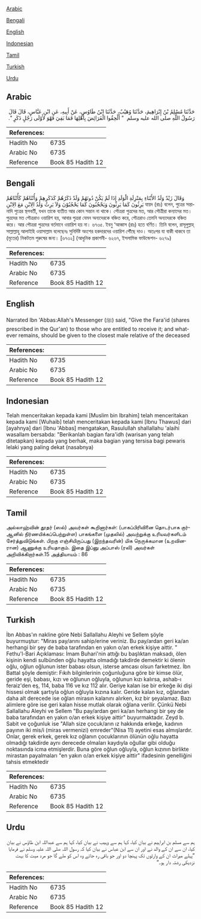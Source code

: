 [Arabic](#arabic)

[Bengali](#bengali)

[English](#english)

[Indonesian](#indonesian)

[Tamil](#tamil)

[Turkish](#turkish)

[Urdu](#urdu)

## Arabic


<div dir="rtl" lang="ar" style={{fontSize:'larger',backgroundColor:'#f8f9fa',padding:20}}>
حَدَّثَنَا مُسْلِمُ بْنُ إِبْرَاهِيمَ، حَدَّثَنَا وُهَيْبٌ، حَدَّثَنَا ابْنُ طَاوُسٍ، عَنْ أَبِيهِ، عَنِ ابْنِ عَبَّاسٍ، قَالَ قَالَ رَسُولُ اللَّهِ صلى الله عليه وسلم ‏ "‏ أَلْحِقُوا الْفَرَائِضَ بِأَهْلِهَا فَمَا بَقِيَ فَهْوَ لأَوْلَى رَجُلٍ ذَكَرٍ ‏"‏‏.‏
</div>
<div style={{backgroundColor:'#f8f9fa',padding:20, marginBottom: 10}}><table> <thead> <tr> <th>References:</th> <th></th> </tr> </thead> <tbody><tr><td>Hadith No</td><td>6735</td></tr><tr><td>Arabic No</td><td>6735</td></tr><tr><td>Reference</td><td>Book 85 Hadith 12</td></tr></tbody></table></div>

## Bengali


<div dir="ltr" lang="bn" style={{fontSize:'larger',backgroundColor:'#f8f9fa',padding:20}}>
وَقَالَ زَيْدٌ وَلَدُ الأَبْنَاءِ بِمَنْزِلَةِ الْوَلَدِ إِذَا لَمْ يَكُنْ دُونَهُمْ وَلَدٌ ذَكَرُهُمْ كَذَكَرِهِمْ وَأُنْثَاهُمْ كَأُنْثَاهُمْ يَرِثُونَ كَمَا يَرِثُونَ وَيَحْجُبُونَ كَمَا يَحْجُبُوْنَ وَلاَ يَرِثُ وَلَدُ الِابْنِ مَعَ الِابْنِ যায়দ (রাঃ) বলেন, পুত্রের সন্তানাদি পুত্রের স্থলবর্তী, যখন তাকে ব্যতীত আর কোন সন্তান না থাকে। পৌত্ররা পুত্রদের মত, আর পৌত্রীরা কন্যাদের মত। পুত্রদের মত পৌত্ররাও ওয়ারিশ হয়, আবার পুত্ররা যেমন অন্যদেরকে বঞ্চিত করে, পৌত্ররাও তেমনি অন্যদেরকে বঞ্চিত করে। আর পৌত্ররা পুত্রদের বর্তমানে ওয়ারিশ হয় না। ৬৭৩৫. ইবনু ‘আব্বাস (রাঃ) হতে বর্ণিত। তিনি বলেন, রাসূলুল্লাহ্ সাল্লাল্লাহু আলাইহি ওয়াসাল্লাম বলেছেনঃ সুনির্দিষ্ট অংশের হকদারদের ওয়ারিশ পৌঁছে দাও। অতঃপর যা বাকী থাকবে তা (মৃতের) নিকটতম পুরুষের জন্য। [৬৭৩২] (আধুনিক প্রকাশনী- ৬২৬৭, ইসলামিক ফাউন্ডেশন- ৬২৭৯)
</div>
<div style={{backgroundColor:'#f8f9fa',padding:20, marginBottom: 10}}><table> <thead> <tr> <th>References:</th> <th></th> </tr> </thead> <tbody><tr><td>Hadith No</td><td>6735</td></tr><tr><td>Arabic No</td><td>6735</td></tr><tr><td>Reference</td><td>Book 85 Hadith 12</td></tr></tbody></table></div>

## English


<div dir="ltr" lang="en" style={{fontSize:'larger',backgroundColor:'#f8f9fa',padding:20}}>
Narrated Ibn 'Abbas:Allah's Messenger (ﷺ) said, "Give the Fara'id (shares prescribed in the Qur'an) to those who are entitled to receive it; and whatever remains, should be given to the closest male relative of the deceased
</div>
<div style={{backgroundColor:'#f8f9fa',padding:20, marginBottom: 10}}><table> <thead> <tr> <th>References:</th> <th></th> </tr> </thead> <tbody><tr><td>Hadith No</td><td>6735</td></tr><tr><td>Arabic No</td><td>6735</td></tr><tr><td>Reference</td><td>Book 85 Hadith 12</td></tr></tbody></table></div>

## Indonesian


<div dir="ltr" lang="id" style={{fontSize:'larger',backgroundColor:'#f8f9fa',padding:20}}>
Telah menceritakan kepada kami [Muslim bin Ibrahim] telah menceritakan kepada kami [Wuhaib] telah menceritakan kepada kami [Ibnu Thawus] dari [ayahnya] dari [Ibnu 'Abbas] mengatakan, Rasulullah shallallahu 'alaihi wasallam bersabda: "Berikanlah bagian fara'idh (warisan yang telah ditetapkan) kepada yang berhak, maka bagian yang tersisa bagi pewaris lelaki yang paling dekat (nasabnya)
</div>
<div style={{backgroundColor:'#f8f9fa',padding:20, marginBottom: 10}}><table> <thead> <tr> <th>References:</th> <th></th> </tr> </thead> <tbody><tr><td>Hadith No</td><td>6735</td></tr><tr><td>Arabic No</td><td>6735</td></tr><tr><td>Reference</td><td>Book 85 Hadith 12</td></tr></tbody></table></div>

## Tamil


<div dir="ltr" lang="ta" style={{fontSize:'larger',backgroundColor:'#f8f9fa',padding:20}}>
அல்லாஹ்வின் தூதர் (ஸல்) அவர்கள் கூறினார்கள்: (பாகப்பிரிவினை தொடர்பாக குர்ஆனில் நிர்ணயிக்கப்பெற்றுள்ள) பாகங்களை (முதலில்) அவற்றுக்கு உரியவர்களிடம் சேர்த்துவிடுங்கள். பிறகு எஞ்சியிருப்பது (இறந்தவரின்) மிக நெருக்கமான (உறவினரான) ஆணுக்கு உரியதாகும். இதை இப்னு அப்பாஸ் (ரலி) அவர்கள் அறிவிக்கிறார்கள்.15 அத்தியாயம் : 86
</div>
<div style={{backgroundColor:'#f8f9fa',padding:20, marginBottom: 10}}><table> <thead> <tr> <th>References:</th> <th></th> </tr> </thead> <tbody><tr><td>Hadith No</td><td>6735</td></tr><tr><td>Arabic No</td><td>6735</td></tr><tr><td>Reference</td><td>Book 85 Hadith 12</td></tr></tbody></table></div>

## Turkish


<div dir="ltr" lang="tr" style={{fontSize:'larger',backgroundColor:'#f8f9fa',padding:20}}>
İbn Abbas'ın nakline göre Nebi Sallallahu Aleyhi ve Sellem şöyle buyurmuştur: "Miras pay/arını sahip/erine veriniz. Bu pay/ardan geri ka/an herhangi bir şey de baba tarafından en yakın o/an erkek kişiye aittir. " Fethu'l-Bari Açıklaması: İmam Buhari'nin attığı bu başlıktan maksadı, ölen kişinin kendi sulbünden oğlu hayatta olmadığı takdirde demektir ki ölenin oğlu, oğlun oğlunun ister babası olsun, isterse amcası olsun farketmez. İbn Battal şöyle demiştir: Fıkıh bilginlerinin çoğunluğuna göre bir kimse ölür, geride eşi, babası, kızı ve oğlunun oğluyla, oğlunun kızı kalırsa, ashab-ı feraiz'den eş, 114, baba 116 ve kız 112 alır. Geriye kalan ise bir erkeğe iki dişi hissesi olmak şartıyla oğlun oğluyla kızına kalır. Geride kalan kız, oğlandan daha alt derecede ise oğlan mirasın kalanını alırken, kız bir şeyalamaz. Bazı alimlere göre ise geri kalan hisse mutlak olarak oğlana verilir. Çünkü Nebi Sallallahu Aleyhi ve Sellem "Bu pay/ardan geri ka/an herhangi bir şey de baba tarafından en yakın o/an erkek kişiye aittir" buyurmaktadır. Zeyd b. Sabit ve çoğunluk ise "Allah size çocuk/arın ız hakkında erkeğe, kadının payının iki mis/i (miras vermenizi) emreder"(Nisa 11) ayetini esas almışlardır. Onlar, gerek erkek, gerek kız oğlanın çocuklarının ölünün oğlu hayatta olmadığı takdirde aynı derecede olmaları kaydıyla oğullar gibi olduğu noktasında icma etmişlerdir. Buna göre oğlun oğluyla, oğlun kızının birlikte mirastan payalmaları "en yakın o/an erkek kişiye aittir" ifadesinin genelliğini tahsis etmektedir
</div>
<div style={{backgroundColor:'#f8f9fa',padding:20, marginBottom: 10}}><table> <thead> <tr> <th>References:</th> <th></th> </tr> </thead> <tbody><tr><td>Hadith No</td><td>6735</td></tr><tr><td>Arabic No</td><td>6735</td></tr><tr><td>Reference</td><td>Book 85 Hadith 12</td></tr></tbody></table></div>

## Urdu


<div dir="rtl" lang="ur" style={{fontSize:'larger',backgroundColor:'#f8f9fa',padding:20}}>
ہم سے مسلم بن ابراہیم نے بیان کیا، کہا ہم سے وہیب نے بیان کیا، کہا ہم سے عبداللہ ابن طاؤس نے بیان کیا، ان سے ان کے والد نے اور ان سے ابن عباس نے بیان کیا کہ رسول اللہ صلی اللہ علیہ وسلم نے فرمایا ”پہلے میراث ان کے وارثوں تک پہنچا دو اور جو باقی رہ جائے وہ اس کو ملے گا جو مرد میت کا بہت نزدیکی رشتہ دار ہو۔“
</div>
<div style={{backgroundColor:'#f8f9fa',padding:20, marginBottom: 10}}><table> <thead> <tr> <th>References:</th> <th></th> </tr> </thead> <tbody><tr><td>Hadith No</td><td>6735</td></tr><tr><td>Arabic No</td><td>6735</td></tr><tr><td>Reference</td><td>Book 85 Hadith 12</td></tr></tbody></table></div>
